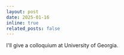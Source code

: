 ```yaml
---
layout: post
date: 2025-01-16
inline: true
related_posts: false
---
```


 I'll give a colloquium at University of Georgia.
